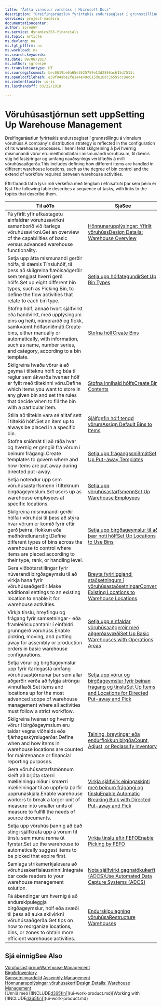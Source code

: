 ```yaml
---
title: "Áætla vinnslur vöruhúss | Microsoft Docs"
description: "Dreifingaráætlun fyrirtækis endurspeglast í grunnstillingu á vinnslum vöruhúss. Í henni felst skilgreining á því hvernig mismunandi vörur eru meðhöndlaðar í mismunandi vöruhúsum, til dæmis stig hólfastýringar og umfang nauðsynlegs verkflæðis á milli vöruhúsaaðgerða."
services: project-madeira
documentationcenter: 
author: SorenGP
ms.service: dynamics365-financials
ms.topic: article
ms.devlang: na
ms.tgt_pltfrm: na
ms.workload: na
ms.search.keywords: 
ms.date: 09/08/2017
ms.author: sgroespe
ms.translationtype: HT
ms.sourcegitcommit: bec0619be0a65e3625759e13d2866ac615d7513c
ms.openlocfilehash: e39f84abe2fe1a4e49c615de10dc36599cc9ecc4
ms.contentlocale: is-is
ms.lasthandoff: 03/22/2018

---
```

# <a name="setting-up-warehouse-management"></a><span data-ttu-id="4d633-104">Vöruhúsastjórnun sett upp</span><span class="sxs-lookup"><span data-stu-id="4d633-104">Setting Up Warehouse Management</span></span>
<span data-ttu-id="4d633-105">Dreifingaráætlun fyrirtækis endurspeglast í grunnstillingu á vinnslum vöruhúss.</span><span class="sxs-lookup"><span data-stu-id="4d633-105">A company's distribution strategy is reflected in the configuration of its warehouse processes.</span></span> <span data-ttu-id="4d633-106">Í henni felst skilgreining á því hvernig mismunandi vörur eru meðhöndlaðar í mismunandi vöruhúsum, til dæmis stig hólfastýringar og umfang nauðsynlegs verkflæðis á milli vöruhúsaaðgerða.</span><span class="sxs-lookup"><span data-stu-id="4d633-106">This includes defining how different items are handled in different warehouse locations, such as the degree of bin control and the extend of workflow required between warehouse activities.</span></span>  

 <span data-ttu-id="4d633-107">Eftirfarandi tafla lýsir röð verkefna með tenglum í efnisatriði þar sem þeim er lýst.</span><span class="sxs-lookup"><span data-stu-id="4d633-107">The following table describes a sequence of tasks, with links to the topics that describe them.</span></span>   

|<span data-ttu-id="4d633-108">**Til að**</span><span class="sxs-lookup"><span data-stu-id="4d633-108">**To**</span></span>|<span data-ttu-id="4d633-109">**Sjá**</span><span class="sxs-lookup"><span data-stu-id="4d633-109">**See**</span></span>|  
|------------|-------------|  
|<span data-ttu-id="4d633-110">Fá yfirlit yfir afkastagetu einfaldrar vöruhúsavirkni samanborið við ítarlega vöruhúsavirkni.</span><span class="sxs-lookup"><span data-stu-id="4d633-110">Get an overview of the capabilities of basic versus advanced warehouse functionality.</span></span>|[<span data-ttu-id="4d633-111">Hönnunarupplýsingar: Yfirlit vöruhúss</span><span class="sxs-lookup"><span data-stu-id="4d633-111">Design Details: Warehouse Overview</span></span>](design-details-warehouse-overview.md)|  
|<span data-ttu-id="4d633-112">Setja upp átta mismunandi gerðir hólfa, til dæmis Tínsluhólf, til þess að skilgreina flæðisaðgerðir sem tengjast hverri gerð hólfs.</span><span class="sxs-lookup"><span data-stu-id="4d633-112">Set up eight different bin types, such as Picking Bin, to define the flow activities that relate to each bin type.</span></span>|[<span data-ttu-id="4d633-113">Setja upp hólfategundir</span><span class="sxs-lookup"><span data-stu-id="4d633-113">Set Up Bin Types</span></span>](warehouse-how-to-set-up-bin-types.md)|  
|<span data-ttu-id="4d633-114">Stofna hólf, annað hvort sjálfvirkt eða handvirkt, með upplýsingum eins og heiti, númeraröð og flokk, samkvæmt hólfasniðmáti.</span><span class="sxs-lookup"><span data-stu-id="4d633-114">Create bins, either manually or automatically, with information, such as name, number series, and category, according to a bin template.</span></span>|[<span data-ttu-id="4d633-115">Stofna hólf</span><span class="sxs-lookup"><span data-stu-id="4d633-115">Create Bins</span></span>](warehouse-how-to-create-individual-bins.md)|  
|<span data-ttu-id="4d633-116">Skilgreina hvaða vörur á að geyma í tilteknu hólfi og búa til reglur sem ákvarða hvenær hólf er fyllt með tiltekinni vöru.</span><span class="sxs-lookup"><span data-stu-id="4d633-116">Define which items you want to store in any given bin and set the rules that decide when to fill the bin with a particular item.</span></span>|[<span data-ttu-id="4d633-117">Stofna innihald hólfs</span><span class="sxs-lookup"><span data-stu-id="4d633-117">Create Bin Contents</span></span>](warehouse-how-to-set-up-bin-contents.md)|  
|<span data-ttu-id="4d633-118">Stilla að tiltekin vara sé alltaf sett í tiltekið hólf.</span><span class="sxs-lookup"><span data-stu-id="4d633-118">Set an item up to always be placed in a specific bin.</span></span>|[<span data-ttu-id="4d633-119">Sjálfgefin hólf tengd vörum</span><span class="sxs-lookup"><span data-stu-id="4d633-119">Assign Default Bins to Items</span></span>](warehouse-how-to-assign-default-bins-to-items.md)|
|<span data-ttu-id="4d633-120">Stofna sniðmát til að ráða hvar og hvernig er gengið frá vörum í beinum frágangi.</span><span class="sxs-lookup"><span data-stu-id="4d633-120">Create templates to govern where and how items are put away during directed put-away.</span></span>|[<span data-ttu-id="4d633-121">Setja upp frágangssniðmát</span><span class="sxs-lookup"><span data-stu-id="4d633-121">Set Up Put-away Templates</span></span>](warehouse-how-to-set-up-put-away-templates.md)|
|<span data-ttu-id="4d633-122">Setja notendur upp sem vöruhúsastarfsmenn í tilteknum birgðageymslum.</span><span class="sxs-lookup"><span data-stu-id="4d633-122">Set users up as warehouse employees at specific locations.</span></span>|[<span data-ttu-id="4d633-123">Setja upp vöruhúsastarfsmenn</span><span class="sxs-lookup"><span data-stu-id="4d633-123">Set Up Warehouse Employees</span></span>](warehouse-how-to-set-up-warehouse-employees.md)|
|<span data-ttu-id="4d633-124">Skilgreina mismunandi gerðir hólfa í vöruhúsi til þess að stýra hvar vörum er komið fyrir eftir gerð þeirra, flokkun eða meðhöndlunarstigi.</span><span class="sxs-lookup"><span data-stu-id="4d633-124">Define different types of bins across the warehouse to control where items are placed according to their type, rank, or handling level.</span></span>|[<span data-ttu-id="4d633-125">Setja upp birgðageymslur til að þær noti hólf</span><span class="sxs-lookup"><span data-stu-id="4d633-125">Set Up Locations to Use Bins</span></span>](warehouse-how-to-set-up-locations-to-use-bins.md)|
|<span data-ttu-id="4d633-126">Gera viðbótarstillingar fyrir núverandi birgðageymslu til að virkja hana fyrir vöruhúsaaðgerðir.</span><span class="sxs-lookup"><span data-stu-id="4d633-126">Make additional settings to an existing location to enable it for warehouse activities.</span></span>|[<span data-ttu-id="4d633-127">Breyta fyrirliggjandi staðsetningum í vöruhúsastaðsetningar</span><span class="sxs-lookup"><span data-stu-id="4d633-127">Convert Existing Locations to Warehouse Locations</span></span>](warehouse-how-to-convert-existing-locations-to-warehouse-locations.md)|
|<span data-ttu-id="4d633-128">Virkja tínslu, hreyfingu og frágang fyrir samsetningar- eða framleiðslupantanir í einfaldri grunngerð vöruhúss.</span><span class="sxs-lookup"><span data-stu-id="4d633-128">Enable picking, moving, and putting away for assembly or production orders in basic warehouse configurations.</span></span>|[<span data-ttu-id="4d633-129">Setja upp einfaldar vöruhúsaaðgerðir með aðgerðasvæði</span><span class="sxs-lookup"><span data-stu-id="4d633-129">Set Up Basic Warehouses with Operations Areas</span></span>](warehouse-how-to-set-up-basic-warehouses-with-operations-areas.md)|  
|<span data-ttu-id="4d633-130">Setja vörur og birgðageymslur upp fyrir ítarlegasta umfang vöruhúsastjórnunar þar sem allar aðgerðir verða að fylgja ströngu vinnuflæði.</span><span class="sxs-lookup"><span data-stu-id="4d633-130">Set items and locations up for the most advanced scope of warehouse management where all activities must follow a strict workflow.</span></span>|[<span data-ttu-id="4d633-131">Setja upp vörur og birgðageymslur fyrir beinan frágang og tínslu</span><span class="sxs-lookup"><span data-stu-id="4d633-131">Set Up Items and Locations for Directed Put-away and Pick</span></span>](warehouse-how-to-set-up-items-for-directed-put-away-and-pick.md)|  
|<span data-ttu-id="4d633-132">Skilgreina hvenær og hvernig vörur í birgðageymslum eru taldar vegna viðhalds eða fjárhagsskýrslugerðar.</span><span class="sxs-lookup"><span data-stu-id="4d633-132">Define when and how items in warehouse locations are counted for maintenance or financial reporting purposes.</span></span>|[<span data-ttu-id="4d633-133">Talning, breytingar eða endurflokkun birgða</span><span class="sxs-lookup"><span data-stu-id="4d633-133">Count, Adjust, or Reclassify Inventory</span></span>](inventory-how-count-adjust-reclassify.md)|
|<span data-ttu-id="4d633-134">Gera vöruhúsastarfsmönnum kleift að brjóta stærri mælieiningu niður í smærri mælieiningar til að uppfylla þarfir upprunaskjala.</span><span class="sxs-lookup"><span data-stu-id="4d633-134">Enable warehouse workers to break a larger unit of measure into smaller units of measure to fulfill the needs of source documents.</span></span>|[<span data-ttu-id="4d633-135">Virkja sjálfvirk einingaskipti með beinum frágangi og tínslu</span><span class="sxs-lookup"><span data-stu-id="4d633-135">Enable Automatic Breaking Bulk with Directed Put-away and Pick</span></span>](warehouse-enable-automatic-breaking-bulk-with-directed-put-away-and-pick.md)|  
|<span data-ttu-id="4d633-136">Setja upp vöruhús þannig að það stingi sjálfkrafa upp á vörum til tínslu sem munu renna út fyrstar.</span><span class="sxs-lookup"><span data-stu-id="4d633-136">Set up the warehouse to automatically suggest items to be picked that expire first.</span></span>|[<span data-ttu-id="4d633-137">Virkja tínslu eftir FEFO</span><span class="sxs-lookup"><span data-stu-id="4d633-137">Enable Picking by FEFO</span></span>](warehouse-picking-by-fefo.md)|
|<span data-ttu-id="4d633-138">Samlaga strikamerkjalesara að vöruhúsakerfislausninni.</span><span class="sxs-lookup"><span data-stu-id="4d633-138">Integrate bar code readers to your warehouse management solution.</span></span>|[<span data-ttu-id="4d633-139">Nota sjálfvirkt gagnatökukerfi (ADCS)</span><span class="sxs-lookup"><span data-stu-id="4d633-139">Use Automated Data Capture Systems (ADCS)</span></span>](warehouse-use-automated-data-capture-systems-adcs.md)|  
|<span data-ttu-id="4d633-140">Fá ábendingar um hvernig á að endurskipuleggja birgðageymslur, hólf eða svæði til þess að auka skilvirkni vöruhúsaaðgerða.</span><span class="sxs-lookup"><span data-stu-id="4d633-140">Get tips on how to reorganize locations, bins, or zones to obtain more efficient warehouse activities.</span></span>|[<span data-ttu-id="4d633-141">Endurskipulagning vöruhúsa</span><span class="sxs-lookup"><span data-stu-id="4d633-141">Restructure Warehouses</span></span>](warehouse-how-to-restructure-warehouses.md)|  

## <a name="see-also"></a><span data-ttu-id="4d633-142">Sjá einnig</span><span class="sxs-lookup"><span data-stu-id="4d633-142">See Also</span></span>  
[<span data-ttu-id="4d633-143">Vöruhúsastjórnun</span><span class="sxs-lookup"><span data-stu-id="4d633-143">Warehouse Management</span></span>](warehouse-manage-warehouse.md)  
[<span data-ttu-id="4d633-144">Birgðir</span><span class="sxs-lookup"><span data-stu-id="4d633-144">Inventory</span></span>](inventory-manage-inventory.md)  
<span data-ttu-id="4d633-145">[Samsetningardeild](assembly-assemble-items.md)  </span><span class="sxs-lookup"><span data-stu-id="4d633-145">[Assembly Management](assembly-assemble-items.md)  </span></span>  
[<span data-ttu-id="4d633-146">Hönnunarupplýsingar vöruhúsakerfi</span><span class="sxs-lookup"><span data-stu-id="4d633-146">Design Details: Warehouse Management</span></span>](design-details-warehouse-management.md)  
<span data-ttu-id="4d633-147">[Unnið með [!INCLUDE[d365fin](includes/d365fin_md.md)]](ui-work-product.md)</span><span class="sxs-lookup"><span data-stu-id="4d633-147">[Working with [!INCLUDE[d365fin](includes/d365fin_md.md)]](ui-work-product.md)</span></span>


